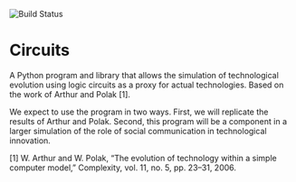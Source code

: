 ![Build Status](https://travis-ci.org/um-tech-evolution/circuits.svg?branch=master)

# Circuits

A Python program and library that allows the simulation of technological
evolution using logic circuits as a proxy for actual technologies. Based on the
work of Arthur and Polak [1].

We expect to use the program in two ways.  First, we will replicate the results
of Arthur and Polak.  Second, this program will be a component in a larger
simulation of the role of social communication in technological innovation.

[1] W. Arthur and W. Polak, “The evolution of technology within a simple
computer model,” Complexity, vol. 11, no. 5, pp. 23–31, 2006.
